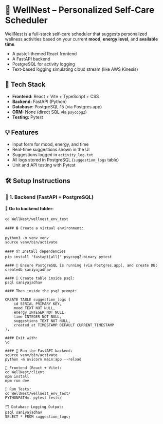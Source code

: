 # 🌿 WellNest – Personalized Self-Care Scheduler

WellNest is a full-stack self-care scheduler that suggests personalized wellness activities based on your current **mood**, **energy level**, and **available time**.

- A pastel-themed React frontend
- A FastAPI backend
- PostgreSQL for activity logging
- Text-based logging simulating cloud stream (like AWS Kinesis)

## 🧩 Tech Stack

- **Frontend:** React + Vite + TypeScript + CSS
- **Backend:** FastAPI (Python)
- **Database:** PostgreSQL 15 (via Postgres.app)
- **ORM:** None (direct SQL via `psycopg2`)
- **Testing:** Pytest

## 💡 Features

- Input form for mood, energy, and time
- Real-time suggestions shown in the UI
- Suggestions logged in `activity_log.txt`
- All logs stored in PostgreSQL (`suggestion_logs` table)
- Unit and API testing with Pytest

## 🛠️ Setup Instructions

### 🔹 1. Backend (FastAPI + PostgreSQL)

#### 📍 Go to backend folder:

```terminal
cd WellNest/wellnest_env_test

#### 🔒 Create a virtual environment:

python3 -m venv venv
source venv/bin/activate

#### 📦 Install dependencies
pip install 'fastapi[all]' psycopg2-binary pytest

#### 🐘 Ensure PostgreSQL is running (via Postgres.app), and create DB:
createdb saniyajadhav

#### 🧱 Create table inside psql:
psql saniyajadhav

#### Then inside the psql prompt:

CREATE TABLE suggestion_logs (
    id SERIAL PRIMARY KEY,
    mood TEXT NOT NULL,
    energy INTEGER NOT NULL,
    time INTEGER NOT NULL,
    suggestions TEXT NOT NULL,
    created_at TIMESTAMP DEFAULT CURRENT_TIMESTAMP
);

#### Exit with:
\q

#### 🚀 Run the FastAPI backend:
source venv/bin/activate
python -m uvicorn main:app --reload

🔹 Frontend (React + Vite):
cd WellNest/client
npm install
npm run dev

🧪 Run Tests:
cd WellNest/wellnest_env_test/
PYTHONPATH=. pytest tests/

🗂️ Database Logging Output:
psql saniyajadhav
SELECT * FROM suggestion_logs;
